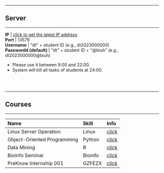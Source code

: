 <br>

---
## Server
---

 **IP**                  | [click to get the latest IP address](https://www.bioinfo-lab.com/ip.txt)                   
 **Port**                | 13579                                        
 **Username**            | "dt" + student ID (e.g., dt2023000000)         
 **Passwordd (default)** | "dt" + student ID + "@biuh" (e.g., dt2023000000@biuh) 

* Please use it between 9:00 and 22:00.
* System will kill all tasks of students at 24:00. 


<br><br>


---
## Courses
---

| Name | Skill | Info |
|:---------|:---------|:---------|
| Linux Server Operation | Linux | [click](/courses/Linux_Server_Operation) |
| Object-Oriented Programming | Python | [click](/courses/Object_Oriented_Programming) |
| Data Mining | R | [click](/courses/Data_Mining) |
| Bioinfo Seminar | Bioinfo | [click](/courses/Bioinfo_Seminar) |
| PreKnow Internship 001 | GZFEZX | [click](https://www.biuh-dt.com/intern_001_gzfezx/) |




<br><br><br><br><br>
<br><br><br><br><br>
<br><br><br><br><br>
<br><br><br><br><br>
<br><br><br><br><br>

<img src="https://fzhang.bioinfo-lab.com/img/white.png" height="1">










